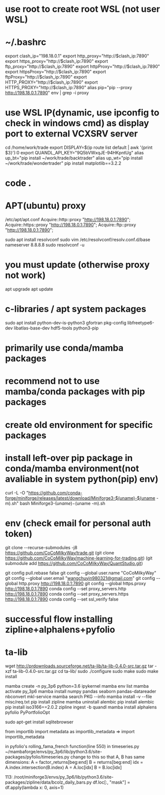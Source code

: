 # use root to create root WSL (not user WSL)
# ~/.bashrc
export clash_ip="198.18.0.1"
export http_proxy="http://$clash_ip:7890"
export https_proxy="http://$clash_ip:7890"
export ftp_proxy="http://$clash_ip:7890"
export httpProxy="http://$clash_ip:7890"
export httpsProxy="http://$clash_ip:7890"
export ftpProxy="http://$clash_ip:7890"
export HTTP_PROXY="http://$clash_ip:7890"
export HTTPS_PROXY="http://$clash_ip:7890"
alias pip="pip --proxy http://198.18.0.1:7890"
env | grep -i proxy
# use WSL IP(dynamic, use ipconfig to check in windows cmd) as display port to external VCXSRV server
cd /home/work/trade
export DISPLAY=$(ip route list default | awk '{print $3}'):0
export QUANDL_API_KEY="9Q5bVWxqJE-94HKpntUg"
alias up_bt="pip install ~/work/trade/backtrader"
alias up_wt="pip install ~/work/trade/wondertrader"
pip install matplotlib==3.2.2

# code .

# APT(ubuntu) proxy
/etc/apt/apt.conf
Acquire::http::proxy "http://198.18.0.1:7890";
Acquire::https::proxy "http://198.18.0.1:7890";
Acquire::ftp::proxy "http://198.18.0.1:7890";

sudo apt install resolvconf
sudo vim /etc/resolvconf/resolv.conf.d/base
nameserver 8.8.8.8
sudo resolvconf -u

# you must update (otherwise proxy not work)
apt upgrade
apt update
# c-libraries / apt system packages
sudo apt install python-dev-is-python3 gfortran pkg-config libfreetype6-dev libatlas-base-dev hdf5-tools python3-pip

# primarily use conda/mamba packages
# recommend not to use mamba/conda packages with pip packages
# create old environment for specific packages
# install left-over pip package in conda/mamba environment(not avaliable in system python(pip) env)
curl -L -O "https://github.com/conda-forge/miniforge/releases/latest/download/Miniforge3-$(uname)-$(uname -m).sh"
bash Miniforge3-$(uname)-$(uname -m).sh

# env (check email for personal auth token)
git clone --recurse-submodules -j8 https://github.com/CoCoMilkyWay/trade.git
(git clone https://github.com/CoCoMilkyWay/machine-learning-for-trading.git)
(git submodule add https://github.com/CoCoMilkyWay/QuantStudio.git)

git config pull.rebase false
git config --global user.name "CoCoMilkyWay"
git config --global user.email "wangchuyin980321@gmail.com"
git config --global http.proxy http://198.18.0.1:7890
git config --global https.proxy http://198.18.0.1:7890
conda config --set proxy_servers.http http://198.18.0.1:7890
conda config --set proxy_servers.https http://198.18.0.1:7890
conda config --set ssl_verify false

# successful flow installing zipline+alphalens+pyfolio

# ta-lib
wget http://prdownloads.sourceforge.net/ta-lib/ta-lib-0.4.0-src.tar.gz
tar -xzf ta-lib-0.4.0-src.tar.gz
cd ta-lib/
sudo ./configure
sudo make
sudo make install

mamba create -n py_3p6 python=3.6 ipykernel
mamba env list
mamba activate py_3p6
mamba install numpy pandas seaborn pandas-datareader nbconvert mkl-service
mamba search PKG --info
mamba install -v --file misc/req.txt
pip install zipline
mamba uninstall alembic
pip install alembic
pip install iso3166==2.0.2
zipline ingest -b quandl
mamba install alphalens pyfolio PyPortfolioOpt

sudo apt-get install sqlitebrowser

from importlib import metadata as importlib_metadata =>
import importlib_metadata

in pyfolio's rolling_fama_french function(line 550) in timeseries.py
~/mambaforge/envs/py_3p6/lib/python3.6/site-packages/pyfolio/timeseries.py
change to this so that A, B has same dimensions:
    A = factor_returns[beg:end]
    B = returns[beg:end]
    idx = A.index.intersection(B.index)
    A = A.loc[idx]
    B = B.loc[idx]

113: /root/miniforge3/envs/py_3p6/lib/python3.6/site-packages/zipline/data/bcolz_daily_bars.py
    df.loc[:, "mask"] = df.apply(lambda x: 0, axis=1)

#
